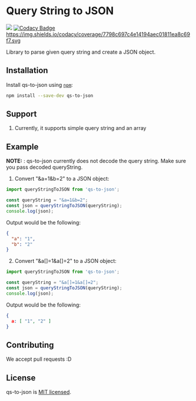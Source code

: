 # Query String to JSON

![](https://img.shields.io/circleci/project/github/neha-saggam/qs-to-json.svg) [![Codacy Badge](https://api.codacy.com/project/badge/Grade/7798c697c4e14194aec01811ea8c69f7)](https://www.codacy.com/app/neha-saggam/qs-to-json?utm_source=github.com&amp;utm_medium=referral&amp;utm_content=neha-saggam/qs-to-json&amp;utm_campaign=Badge_Grade) https://img.shields.io/codacy/coverage/7798c697c4e14194aec01811ea8c69f7.svg

Library to parse given query string and create a JSON object.

## Installation

Install qs-to-json using [`npm`](https://www.npmjs.com/):

```bash
npm install --save-dev qs-to-json
```

## Support

1.  Currently, it supports simple query string and an array

## Example

**NOTE:** : qs-to-json currently does not decode the query string. Make sure you pass decoded queryString.

1.  Convert "&a=1&b=2" to a JSON object:

```javascript
import queryStringToJSON from 'qs-to-json';

const queryString = "&a=1&b=2";
const json = queryStringToJSON(queryString);
console.log(json);
```

Output would be the following:

```json
{
  "a": "1",
  "b": "2"
}
```

2.  Convert "&a[]=1&a[]=2" to a JSON object:

```javascript
import queryStringToJSON from 'qs-to-json';

const queryString = "&a[]=1&a[]=2";
const json = queryStringToJSON(queryString);
console.log(json);
```

Output would be the following:

```json
{
  a: [ "1", "2" ]
}
```

## Contributing

We accept pull requests :D

## License

qs-to-json is [MIT licensed](./LICENSE).
